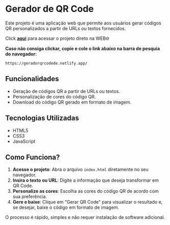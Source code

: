 # Gerador de QR Code

Este projeto é uma aplicação web que permite aos usuários gerar códigos QR personalizados a partir de URLs ou textos fornecidos.

Click **[aqui](https://geradorqrcodede.netlify.app/)** para acessar o projeto direto na WEB🌐

**Caso não consiga clickar, copie e cole o link abaixo na barra de pesquia do navegador:**
```plaintext
https://geradorqrcodede.netlify.app/
````


## Funcionalidades

- Geração de códigos QR a partir de URLs ou textos.
- Personalização de cores do código QR.
- Download do código QR gerado em formato de imagem.

## Tecnologias Utilizadas

- HTML5
- CSS3
- JavaScript

## Como Funciona?

1. **Acesse o projeto**: Abra o arquivo `index.html` diretamente no seu navegador.
2. **Insira o texto ou URL**: Digite a informação que deseja transformar em QR Code.
3. **Personalize as cores**: Escolha as cores do código QR de acordo com sua preferência.
4. **Gere e baixe**: Clique em "Gerar QR Code" para visualizar o resultado e, se desejar, baixe o código em formato de imagem.

O processo é rápido, simples e não requer instalação de software adicional.